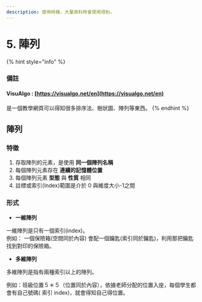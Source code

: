 ```yaml
---
description: 使用時機，大量資料時會使用得到。
---
```


# 5. 陣列

{% hint style="info" %}
### 備註 

####  VisuAlgo :  [https://visualgo.net/en](https://visualgo.net/en)

是一個教學網頁可以得知很多排序法、樹狀圖、陣列等東西。 
{% endhint %}

## 陣列

### 特徵

1. 存取陣列的元素，是使用 **同一個陣列名稱**
2. 每個陣列元素存在 **連續的記憶體位置**
3. 每個陣列元素 **型態** 與 **性質** 相同
4. 註標或索引\(Index\)範圍是介於 0 與維度大小-1之間

### 形式

* **一維陣列**

 一維陣列是只有一個索引\(index\)。  
例如： 一個保險箱\(空間同於內容\) 會配一個鑰匙\(索引同於鑰匙\)，利用那把鑰匙找到對印的保險箱。

* **多維陣列**

多維陣列是指有兩種索引以上的陣列。

例如：班級位置５＊５（位置同於內容），依據老師分配的位置入座，每個學生都會有自己號碼\( 索引 index\)，就會得知自己得位置。

